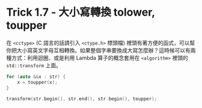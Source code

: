 # Trick 1.7 - 大小寫轉換 tolower, toupper

在 `<cctype>` (C 語言的話請引入 `<ctype.h>` 標頭檔) 裡頭有著方便的函式，可以幫你把大小寫英文字母互相轉換。如果整個字串要換成大寫怎麼辦？這時候可以有兩種方式：利用迴圈、或是利用 Lambda 算子的概念套用在 `<algorithm>` 裡頭的 `std::transform` 上面。

```c++
for (auto &&x : str) {
    x = toupper(x);
}
```

```c++
transform(str.begin(), str.end(), str.begin(), toupper);
```